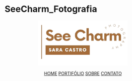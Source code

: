# SeeCharm_Fotografia
<head>
<!-- Canonical URL -->

<link rel="canonical" href="https://ritielestumm.alboompro.com">  
<link rel="stylesheet" href="https://bifrost.alboompro.com/static/boom-v3/themes/4/dist/css/main.min.css?v=2.8.594" id="cssPath">
<link rel="stylesheet" href="https://bifrost.alboompro.com/fonts/webfonts.min.css?v=2.8.594" id="customFonts">
<link rel="stylesheet" href="https://bifrost.alboompro.com/static/boom-v3/assets/vendors/font-awesome/5.9.0/css/all.min.css?v=2.8.594">

<meta property="fb:app_id" content="882466608465785">

<!-- Facebook Pixel Code -->

<script src="https://connect.facebook.net/pt_BR/sdk.js?hash=b1a2ddfb9bddf339015d96821ecbbfa5" async="" crossorigin="anonymous"></script>
<script id="facebook-jssdk" async="" src="https://connect.facebook.net/pt_BR/sdk.js#xfbml=1&amp;appId=882466608465785&amp;version=v2.9"></script>
<script async="" src="https://www.google-analytics.com/analytics.js"></script>
<script async="" src="https://connect.facebook.net/en_US/fbevents.js"></script>
<script>
    !function(f,b,e,v,n,t,s){if(f.fbq)return;n=f.fbq=function(){n.callMethod?
    n.callMethod.apply(n,arguments):n.queue.push(arguments)};if(!f._fbq)f._fbq=n;
    n.push=n;n.loaded=!0;n.version='2.0';n.queue=[];t=b.createElement(e);t.async=!0;
    t.src=v;s=b.getElementsByTagName(e)[0];s.parentNode.insertBefore(t,s)}(window,
    document,'script','https://connect.facebook.net/en_US/fbevents.js');
    fbq('init', 'https://www.facebook.com/RitieleStummFotografiadeFamilia/inbox/?fb_dtsg_ag=Adz1TPO0QI-9_ZwZ1ls5o55YNtSDTMpSGSy9QiiuSus14w%3AAdxgk1GydqISeR-_m31o_0gZAeqAtfCN9v_Oqlvz7IHEAQ');
    fbq('track', "PageView");
</script>

<noscript>
    <img height="1" width="1" style="display:none"src="https://www.facebook.com/tr?id=https://www.facebook.com/RitieleStummFotografiadeFamilia/inbox/?fb_dtsg_ag=Adz1TPO0QI-9_ZwZ1ls5o55YNtSDTMpSGSy9QiiuSus14w%3AAdxgk1GydqISeR-_m31o_0gZAeqAtfCN9v_Oqlvz7IHEAQ&ev=PageView&noscript=1"/>
</noscript>

<!-- End Facebook Pixel Code -->

<script>
    (function(i,s,o,g,r,a,m){i['GoogleAnalyticsObject']=r;i[r]=i[r]||function(){
    (i[r].q=i[r].q||[]).push(arguments)},i[r].l=1*new Date();a=s.createElement(o),
    m=s.getElementsByTagName(o)[0];a.async=1;a.src=g;m.parentNode.insertBefore(a,m)
    })(window,document,'script','https://www.google-analytics.com/analytics.js','ga');
    ga('create', 'UA-63230122-4', 'auto', {'name': 'Alboom'});
    ga('Alboom.send', 'pageview');
</script>

<script>window.templateId = 4</script>
<style type="text/css" data-fbcssmodules="css:fb.css.base css:fb.css.dialog css:fb.css.iframewidget css:fb.css.customer_chat_plugin_iframe">
</style>
</head>




<body>
    <header class="main-header  mh--a-center" id="mainHeader">
        <div class="container">
            <a href="/" class="mh__logo" title="Página inicial de Ritiele Araujo Stumm">
                <figure>
                    <img src="./img/seecharm.png" alt="Sara Talita Castro" class="accelerated initial loading" data-was-processed="true" draggable="false" style="pointer-events: none;">
                </figure>
            </a>
            <nav class="mh__menu mh__menu-separator-none" id="mainMenu">
                <a href="/home" class="mhm__item">HOME</a>            
                <a href="/portfolio" class="mhm__item">PORTIFÓLIO</a>
                <a href="/sobre" class="mhm__item">SOBRE</a>
                <a href="/contato" class="mhm__item">CONTATO</a>
            </nav>
        </div>
    </header>
    <a href="#" id="nav-hamburguer" class="nd__button no-link
        light-dark" data-toggle-class="js-fixed" data-toggle-target="menuContainer">
        <i class="ndb__icon top"></i>
        <i class="ndb__icon middle"></i>
        <i class="ndb__icon bottom"></i>
    </a> 
</body>



